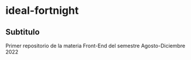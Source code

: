 # ideal-fortnight
## Subtitulo
Primer repositorio de la materia Front-End del semestre Agosto-Diciembre 2022
